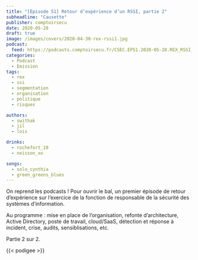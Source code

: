 ```yaml
---
title: "[Épisode 51] Retour d’expérience d’un RSSI, partie 2"
subheadline: "Causette"
publisher: comptoirsecu
date: 2020-05-28
draft: true
image: /images/covers/2020-04-30-rex-rssi1.jpg
podcast:
  feed: https://podcasts.comptoirsecu.fr/CSEC.EP51.2020-05-28.REX_RSSI_2.m4a
categories:
  - Podcast
  - Emission
tags:
  - rex
  - ssi
  - segmentation
  - organisation
  - politique
  - risques

authors:
  - swithak
  - jil
  - lois

drinks:
  - rochefort_10
  - neisson_xo

songs:
  - solo_cynthia
  - green_greens_blues
---
```


On reprend les podcasts ! Pour ouvrir le bal, un premier épisode de retour d’expérience sur l’exercice de la fonction de responsable de la sécurité des systèmes d’information. 

Au programme : mise en place de l’organisation, refonte d’architecture, Active Directory, poste de travail, cloud/SaaS, détection et réponse à incident, crise, audits, sensiblisations, etc.

Partie 2 sur 2.

{{< podigee >}}
